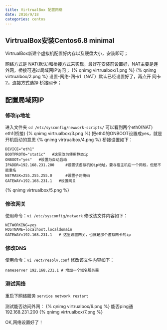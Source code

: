 ```yaml
---
title: VirtrualBox 配置网络
date: 2016/9/18
categories: centos
---
```


## VirtrualBox安装Centos6.8 minimal
VirtrualBox新建个虚拟机配置好内存以及硬盘大小，安装即可；

网络方式是 NAT(默认)和桥接方式来实现，最好在安装前设置好，NAT主要是连外网，桥接可通过局域网IP访问；
{% qnimg virtrualbox/1.png %}
{% qnimg virtrualbox/2.png %}
设置-网络-网卡1（NAT）默认已经设置好了，再点开 网卡2，连接方式选择 桥接网卡；

## 配置局域网IP
### 修改ip地址
进入文件夹 `cd /etc/sysconfig/newwork-scripts/` 可以看到两个eth0(NAT) eth1(桥接)
{% qnimg virtrualbox/3.png %}
把eth0的ONBOOT设置成yes，就是开机启动的意思
{% qnimg virtrualbox/4.png %}
桥接设置如下：
```shell
DEVICE="eth1"
BOOTPROTO="static"   #这里改为使用静态ip
ONBOOT="yes"   #设置为自动启动
IPADDR=192.168.231.200     #设置该虚拟机的ip地址，要与宿主机在一个网段，但是不能重名
NETMASK=255.255.255.0      #设置子网掩码
GATEWAY=192.168.231.1   #设置网关
```

{% qnimg virtrualbox/5.png %}
### 修改网关
使用命令：`vi /etc/sysconfig/network` 修改该文件内容如下：
```shell
NETWORKING=yes
HOSTNAME=localhost.localdomain
GATEWAY=192.168.231.1   # 这里设置网关，也就是那个虚拟网卡的ip
```
### 修改DNS
使用命令：`vi /ect/resolv.conf`  修改该文件内容如下：
```shell
nameserver 192.168.231.1 # 增加一个域名服务器
```

### 测试网络
重启下网络服务 `service network restart`

测试能否访问外网：
{% qnimg virtrualbox/6.png %}
能否ping通192.168.231.200
{% qnimg virtrualbox/7.png %}

OK,网络设置好了！